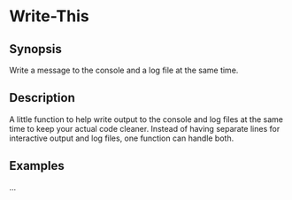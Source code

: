 # Write-This

## Synopsis

Write a message to the console and a log file at the same time.

## Description

A little function to help write output to the console and log files at the same time to keep your actual code cleaner. Instead of having separate lines for interactive output and log files, one function can handle both.

## Examples

...

